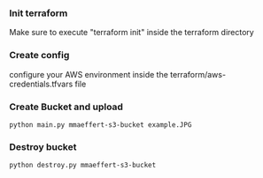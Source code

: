 ### Init terraform
Make sure to execute "terraform init" inside the terraform directory

### Create config
configure your AWS environment inside the terraform/aws-credentials.tfvars file

### Create Bucket and upload
```
python main.py mmaeffert-s3-bucket example.JPG
```

### Destroy bucket
```
python destroy.py mmaeffert-s3-bucket
```